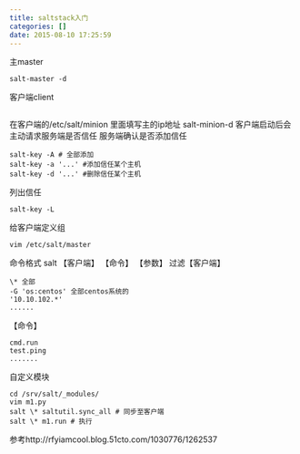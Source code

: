 ```yaml
---
title: saltstack入门
categories: []
date: 2015-08-10 17:25:59
---
```


主master
```yum install salt-master
salt-master -d
```
客户端client
```yum install salt-minion
```
在客户端的/etc/salt/minion 里面填写主的ip地址
salt-minion-d
客户端启动后会主动请求服务端是否信任
服务端确认是否添加信任
```
salt-key -A # 全部添加
salt-key -a '...' #添加信任某个主机
salt-key -d '...' #删除信任某个主机
```

列出信任
```
salt-key -L
```

给客户端定义组
```
vim /etc/salt/master
```

命令格式 salt 【客户端】 【命令】 【参数】
过滤【客户端】
```
\* 全部
-G 'os:centos' 全部centos系统的
'10.10.102.*'
......
```

【命令】
```
cmd.run
test.ping
.......
```


自定义模块
```
cd /srv/salt/_modules/
vim m1.py
salt \* saltutil.sync_all # 同步至客户端
salt \* m1.run # 执行
```


参考http://rfyiamcool.blog.51cto.com/1030776/1262537
